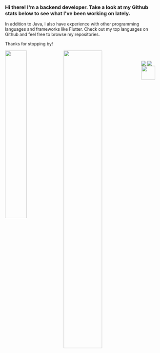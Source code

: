 ### Hi there! I'm a backend developer. Take a look at my Github stats below to see what I've been working on lately.

In addition to Java, I also have experience with other programming languages and frameworks like Flutter. Check out my top languages on Github and feel free to browse my repositories.

Thanks for stopping by!

<img align="left" width="37.5%" src = "https://github-readme-stats.vercel.app/api/top-langs/?username=pirooz193&layout=compact&theme=dark"/>
<img align="left" width="50%" src = "https://github-readme-stats.vercel.app/api?username=pirooz193&show_icons=true&theme=dark"/>
<br><br>
<image align ="left" src ="https://www.vectorlogo.zone/logos/springio/springio-ar21.svg"/>

<image align ="left" src ="https://www.vectorlogo.zone/logos/hibernate/hibernate-ar21.svg"/>
<image width ="45" align ="left" src ="https://www.vectorlogo.zone/logos/rabbitmq/rabbitmq-icon.svg"/>
